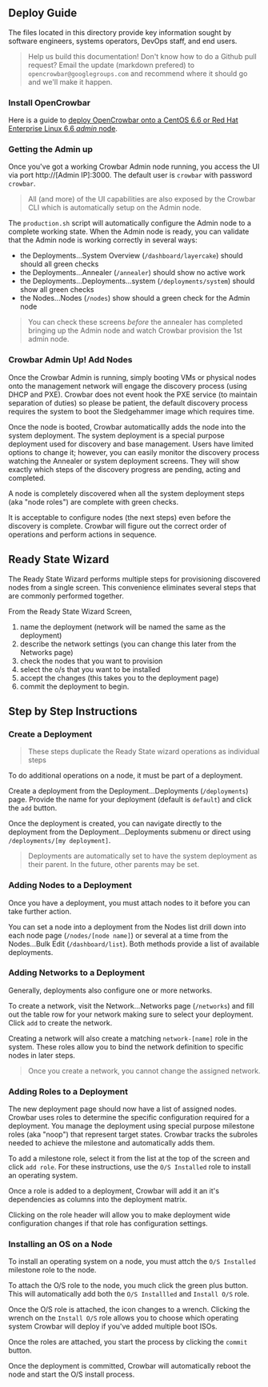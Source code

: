 ## Deploy Guide

The files located in this directory provide key information sought by software engineers, systems operators, DevOps staff, and end users.

> Help us build this documentation!  Don't know how to do a Github pull request?  Email the update (markdown prefered) to `opencrowbar@googlegroups.com` and recommend where it should go and we'll make it happen.

### Install OpenCrowbar

Here is a guide to [deploy OpenCrowbar onto a CentOS 6.6 or Red Hat Enterprise Linux 6.6 _admin_ node](./Install-CentOS-RHEL-6.6-AdminNode.md).

### Getting the Admin up

Once you've got a working Crowbar Admin node running, you access the UI via port http://[Admin IP]:3000.  The default user is `crowbar` with password `crowbar`.

> All (and more) of the UI capabilities are also exposed by the Crowbar CLI which is automatically setup on the Admin node.

The `production.sh` script will automatically configure the Admin node to a complete working state.  When the Admin node is ready, you can validate that the Admin node is working correctly in several ways:

* the Deployments...System Overview (`/dashboard/layercake`) should should all green checks
* the Deployments...Annealer (`/annealer`) should show no active work
* the Deployments...Deployments...system (`/deployments/system`) should show all green checks
* the Nodes...Nodes (`/nodes`) show should a green check for the Admin node

> You can check these screens _before_ the annealer has completed bringing up the Admin node and watch Crowbar provision the 1st admin node.

### Crowbar Admin Up!  Add Nodes

Once the Crowbar Admin is running, simply booting VMs or physical nodes onto the management network will engage the discovery process (using DHCP and PXE).  Crowbar does not event hook the PXE service (to maintain separation of duties) so please be patient, the default discovery process requires the system to boot the Sledgehammer image which requires time.

Once the node is booted, Crowbar automaticallly adds the node into the system deployment.  The system deployment is a special purpose deployment used for discovery and base management.  Users have limited options to change it; however, you can easily monitor the discovery process watching the Annealer or system deployment screens.  They will show exactly which steps of the discovery progress are pending, acting and completed.

A node is completely discovered when all the system deployment steps (aka "node roles") are complete with green checks.

It is acceptable to configure nodes (the next steps) even before the discovery is complete.  Crowbar will figure out the correct order of operations and perform actions in sequence.

## Ready State Wizard

The Ready State Wizard performs multiple steps for provisioning discovered nodes from a single screen. This convenience eliminates several steps that are commonly performed together.

From the Ready State Wizard Screen,
  1. name the deployment (network will be named the same as the deployment)
  1. describe the network settings (you can change this later from the Networks page)
  1. check the nodes that you want to provision
  1. select the o/s that you want to be installed
  1. accept the changes (this takes you to the deployment page)
  1. commit the deployment to begin.

## Step by Step Instructions

### Create a Deployment

> These steps duplicate the Ready State wizard operations as individual steps

To do additional operations on a node, it must be part of a deployment.

Create a deployment from the Deployment...Deployments (`/deployments`) page.  Provide the name for your deployment (default is `default`) and click the `add` button.

Once the deployment is created, you can navigate directly to the deployment from the Deployment...Deployments submenu or direct using `/deployments/[my deployment]`.

> Deployments are automatically set to have the system deployment as their parent.  In the future, other parents may be set.

### Adding Nodes to a Deployment

Once you have a deployment, you must attach nodes to it before you can take further action.

You can set a node into a deployment from the Nodes list drill down into each node page (`/nodes/[node name]`) or several at a time from the Nodes...Bulk Edit (`/dashboard/list`).  Both methods provide a list of available deployments.

### Adding Networks to a Deployment

Generally, deployments also configure one or more networks.

To create a network, visit the Network...Networks page (`/networks`) and fill out the table row for your network making sure to select your deployment.  Click `add` to create the network.

Creating a network will also create a matching `network-[name]` role in the system.  These roles allow you to bind the network definition to specific nodes in later steps.

> Once you create a network, you cannot change the assigned network.

### Adding Roles to a Deployment

The new deployment page should now have a list of assigned nodes.  Crowbar uses roles to determine the specific configuration required for a deployment.  You manage the deployment using special purpose milestone roles (aka "noop") that represent target states.   Crowbar tracks the subroles needed to achieve the milestone and automatically adds them.

To add a milestone role, select it from the list at the top of the screen and click `add role`.  For these instructions, use the `O/S Installed` role to install an operating system.  

Once a role is added to a deployment, Crowbar will add it an it's dependencies as columns into the deployment matrix.

Clicking on the role header will allow you to make deployment wide configuration changes if that role has configuration settings.

### Installing an OS on a Node

To install an operating system on a node, you must attch the `O/S Installed` milestone role to the node.  

To attach the O/S role to the node, you much click the green plus button.  This will automatically add both the `O/S Installled` and `Install O/S` role.  

Once the O/S role is attached, the icon changes to a wrench.  Clicking the wrench on the  `Install O/S` role allows you to choose which operating system Crowbar will deploy if you've added multiple boot ISOs.

Once the roles are attached, you start the process by clicking the `commit` button.  

Once the deployment is committed, Crowbar will automatically reboot the node and start the O/S install process.
